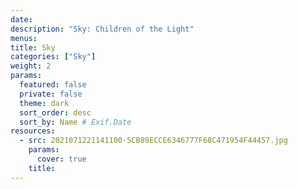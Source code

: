 ```yaml
---
date: 
description: "Sky: Children of the Light"
menus: 
title: Sky
categories: ["Sky"]
weight: 2
params:
  featured: false
  private: false
  theme: dark
  sort_order: desc
  sort_by: Name # Exif.Date
resources:
  - src: 2021071221141100-5CB89ECCE6346777F68C471954F44457.jpg
    params:
      cover: true
    title: 
---
```

